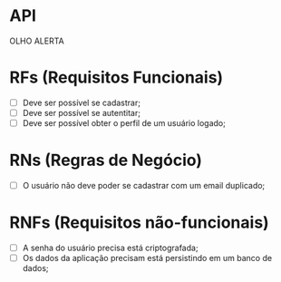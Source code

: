 # API

OLHO ALERTA

# RFs (Requisitos Funcionais)
- [ ] Deve ser possível se cadastrar;
- [ ] Deve ser possível se autentitar;
- [ ] Deve ser possível obter o perfil de um usuário logado;

# RNs (Regras de Negócio)
- [ ] O usuário não deve poder se cadastrar com um email duplicado;


# RNFs (Requisitos não-funcionais)
- [ ] A senha do usuário precisa está criptografada;
- [ ] Os dados da aplicação precisam está persistindo em um banco de dados;